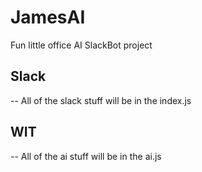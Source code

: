 # JamesAI
Fun little office AI SlackBot project


## Slack
-- All of the slack stuff will be in the index.js
## WIT
-- All of the ai stuff will be in the ai.js
